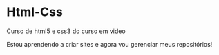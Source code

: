 # Html-Css
Curso de html5 e css3 do curso em video

Estou aprendendo a criar sites e agora vou gerenciar meus repositórios!